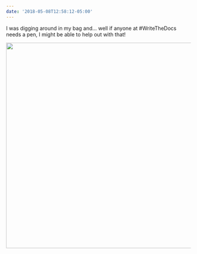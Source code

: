 ```yaml
---
date: '2018-05-08T12:58:12-05:00'
---
```

I was digging around in my bag and… well if anyone at #WriteTheDocs needs a pen, I might be able to help out with that!

<img src="uploads/2018/4798e53a19.jpg" width="600" height="562" />

